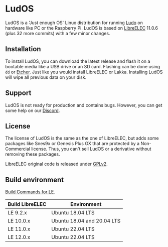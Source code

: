 # LudOS

LudOS is a 'Just enough OS' Linux distribution for running [Ludo](https://ludo.libretro.com) on hardware like PC or the Raspberry Pi. LudOS is based on [LibreELEC](https://libreelec.tv) 11.0.6 (plus 32 more commits) with a few minor changes.

## Installation

To install LudOS, you can download the latest release and flash it on a bootable media like a USB drive or an SD card. Flashing can be done using `dd` or [Etcher](https://www.balena.io/etcher/). Just like you would install LibreELEC or Lakka. Installing LudOS will wipe all previous data on your disk.

## Support

LudOS is not ready for production and contains bugs. However, you can get some help on our [Discord](https://discordapp.com/invite/YXYSEQD).

## License

The license of LudOS is the same as the one of LibreELEC, but adds some packages like Snes9x or Genesis Plus GX that are protected by a Non-Commercial license. Thus, you can't sell LudOS or a derivative without removing these packages.

LibreELEC original code is released under [GPLv2](https://www.gnu.org/licenses/gpl-2.0.html).

## Build environment
[Build Commands for LE](https://wiki.libreelec.tv/development/build-commands).

|Build LibreELEC|Environment|
|---------------|-----------|
|LE 9.2.x|Ubuntu 18.04 LTS|
|LE 10.0.x|Ubuntu 18.04 and 20.04 LTS|
|LE 11.0.x|Ubuntu 22.04 LTS|
|LE 12.0.x|Ubuntu 22.04 LTS|